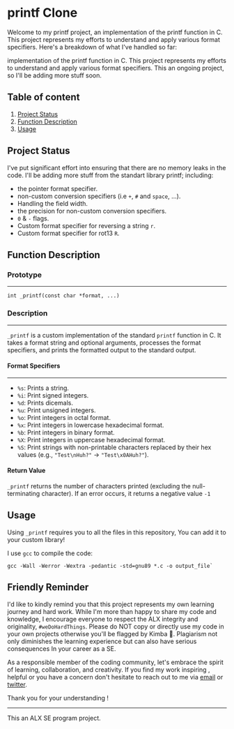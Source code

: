 # printf Clone

Welcome to my printf project, an implementation of the printf function in C. This project represents my efforts to understand and apply various format specifiers. Here's a breakdown of what I've handled so far:

implementation of the printf function in C. This project represents my efforts to understand and apply various format specifiers. This an ongoing project, so I'll be adding more stuff soon.

## Table of content

1. [Project Status](##Project-Status "Ongoing")
1. [Function Description](#Function-Description "_printf")
1. [Usage](##Usage "Compile it!")

## Project Status
I've put significant effort into ensuring that there are no memory leaks in the code. I'll be adding more stuff from the standart library printf; including:
* the pointer format specifier.
* non-custom conversion specifiers (i.e `+`, `#` and `space`, ...).
* Handling the field width.
* the precision for non-custom conversion specifiers.
* `0` & `-` flags.
* Custom format specifier for reversing a string `r`.
* Custom format specifier for rot13 `R`.

## Function Description

### Prototype
---
`int _printf(const char *format, ...)`

### Description
---
`_printf` is a custom implementation of the standard `printf` function in C. It takes a format string and optional arguments, processes the format specifiers, and prints the formatted output to the standard output.

#### Format Specifiers
---
- `%s`: Prints a string.
- `%i`: Print signed integers.
- `%d`: Prints dicemals.
- `%u`: Print unsigned integers.
- `%o`: Print integers in octal format.
- `%x`: Print integers in lowercase hexadecimal format.
- `%b`: Print integers in binary format.
- `%X`: Print integers in uppercase hexadecimal format.
- `%S`: Print strings with non-printable characters replaced by their hex values (e.g., `"Test\nHuh?"` -> `"Test\x0AHuh?"`).

#### Return Value

`_printf` returns the number of characters printed (excluding the null-terminating character). If an error occurs, it returns a negative value `-1`

## Usage
Using `_printf` requires you to all the files in this repository, You can add it to your custom library!

I use `gcc` to compile the code:
~~~
gcc -Wall -Werror -Wextra -pedantic -std=gnu89 *.c -o output_file`

~~~
## Friendly Reminder
I'd like to kindly remind you that this project represents my own learning journey and hard work. While I'm more than happy to share my code and knowledge, I encourage everyone to respect the ALX integrity and originality, `#weDoHardThings`. Please do NOT copy or directly use my code in your own projects otherwise you'll be flagged by Kimba :lion:. Plagiarism not only diminishes the learning experience but can also have serious consequences In your career as a SE.

As a responsible member of the coding community, let's embrace the spirit of learning, collaboration, and creativity. If you find my work inspiring , helpful or you have a concern don't hesitate to reach out to me via <a href="mailto:salekbenelhabchi@gmail.com">email</a> or [twitter](https://twitter.com/MrBread46 "MrBread46").

Thank you for your understanding !
___
This an ALX SE program project.
